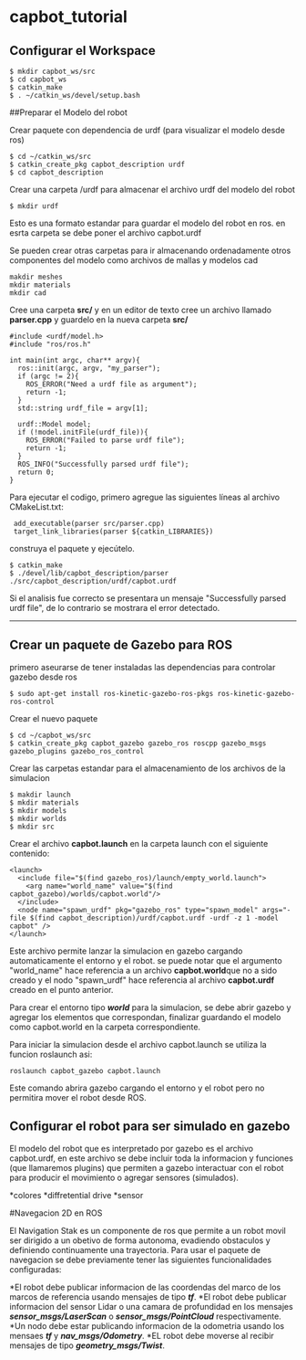 # capbot_tutorial

## Configurar el Workspace 

```
$ mkdir capbot_ws/src
$ cd capbot_ws
$ catkin_make
$ . ~/catkin_ws/devel/setup.bash
```
##Preparar el Modelo del robot

Crear paquete con dependencia de urdf (para visualizar el modelo desde ros)
```
$ cd ~/catkin_ws/src
$ catkin_create_pkg capbot_description urdf
$ cd capbot_description
```
Crear una carpeta /urdf para almacenar el archivo urdf del modelo del robot

```
$ mkdir urdf
```
Esto es una formato estandar para guardar el modelo del robot en ros. en esrta carpeta se debe poner el archivo capbot.urdf

Se pueden crear otras carpetas para ir almacenando ordenadamente otros componentes del modelo como archivos de mallas y modelos cad
```
makdir meshes
mkdir materials
mkdir cad
```
Cree una carpeta **src/** y en un editor de texto cree un archivo llamado **parser.cpp** y guardelo en la nueva carpeta **src/**

```
#include <urdf/model.h>
#include "ros/ros.h"

int main(int argc, char** argv){
  ros::init(argc, argv, "my_parser");
  if (argc != 2){
    ROS_ERROR("Need a urdf file as argument");
    return -1;
  }
  std::string urdf_file = argv[1];

  urdf::Model model;
  if (!model.initFile(urdf_file)){
    ROS_ERROR("Failed to parse urdf file");
    return -1;
  }
  ROS_INFO("Successfully parsed urdf file");
  return 0;
}
```
Para ejecutar el codigo, primero agregue las siguientes líneas al archivo CMakeList.txt:
```
 add_executable(parser src/parser.cpp)
 target_link_libraries(parser ${catkin_LIBRARIES})
 ```

construya el paquete y ejecútelo.
```
$ catkin_make
$ ./devel/lib/capbot_description/parser ./src/capbot_description/urdf/capbot.urdf
```
Si el analisis fue correcto se presentara un mensaje "Successfully parsed urdf file", de lo contrario se mostrara el error detectado.

___

## Crear un paquete de Gazebo para ROS

primero aseurarse de tener instaladas las dependencias para controlar gazebo desde ros
```
$ sudo apt-get install ros-kinetic-gazebo-ros-pkgs ros-kinetic-gazebo-ros-control
```
Crear el nuevo paquete
```
$ cd ~/capbot_ws/src
$ catkin_create_pkg capbot_gazebo gazebo_ros roscpp gazebo_msgs gazebo_plugins gazebo_ros_control
```
Crear las carpetas estandar para el almacenamiento de los archivos de la simulacion

```
$ makdir launch
$ mkdir materials
$ mkdir models
$ mkdir worlds
$ mkdir src
```

Crear el archivo **capbot.launch** en la carpeta launch con el siguiente contenido:
```
<launch>
  <include file="$(find gazebo_ros)/launch/empty_world.launch">
    <arg name="world_name" value="$(find capbot_gazebo)/worlds/capbot.world"/>
  </include>
  <node name="spawn_urdf" pkg="gazebo_ros" type="spawn_model" args="-file $(find capbot_description)/urdf/capbot.urdf -urdf -z 1 -model capbot" />
</launch>
```
Este archivo permite lanzar la simulacion en gazebo cargando automaticamente el entorno y el robot.
se puede notar que el argumento "world_name" hace referencia a un archivo **capbot.world**que no a sido creado y el nodo "spawn_urdf" hace referencia al archivo **capbot.urdf** creado en el punto anterior.

Para crear el entorno tipo ***world*** para la simulacion, se debe abrir gazebo y agregar los elementos que correspondan, finalizar guardando el modelo como capbot.world en la carpeta correspondiente.

Para iniciar la simulacion desde el archivo capbot.launch se utiliza la funcion roslaunch asi:
```
roslaunch capbot_gazebo capbot.launch
```
Este comando abrira gazebo cargando el entorno y el robot pero no permitira mover el robot desde ROS.

## Configurar el robot para ser simulado en gazebo
El modelo del robot que es interpretado por gazebo es el archivo capbot.urdf, en este archivo se debe incluir toda la informacion y funciones (que llamaremos plugins) que permiten a gazebo interactuar con el robot para producir el movimiento o agregar sensores (simulados).

*colores
*diffretential drive
*sensor

#Navegacion 2D en ROS

El Navigation Stak es un componente de ros que permite a un robot movil ser dirigido a un obetivo de forma autonoma, evadiendo obstaculos y definiendo continuamente una trayectoria. Para usar el paquete de navegacion se debe previamente tener las siguientes funcionalidades configuradas:

*El robot debe publicar informacion de las coordendas del marco de los marcos de referencia usando mensajes de tipo ***tf***.
*El robot debe publicar informacion del sensor Lidar o una camara de profundidad en los mensajes ***sensor_msgs/LaserScan*** o ***sensor_msgs/PointCloud*** respectivamente.
*Un nodo debe estar publicando informacion de la odometria usando los mensaes ***tf*** y ***nav_msgs/Odometry***.
*EL robot debe moverse al recibir mensajes de tipo ***geometry_msgs/Twist***.
 

